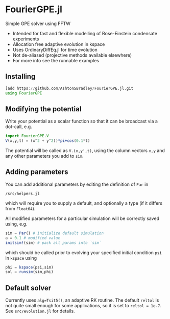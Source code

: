 # FourierGPE.jl
Simple GPE solver using FFTW

- Intended for fast and flexible modelling of Bose-Einstein condensate experiments
- Allocation free adaptive evolution in kspace
- Uses OrdinaryDiffEq.jl for time evolution
- Not de-aliased (projective methods available elsewhere)
- For more info see the runnable examples 

## Installing

```julia
]add https://github.com/AshtonSBradley/FourierGPE.jl.git
using FourierGPE
```

## Modifying the potential
Write your potential as a scalar function so that it can be broadcast via a dot-call, e.g.

```julia
import FourierGPE.V
V(x,y,t) = (x^2 + y^2))*pi+cos(0.1*t)
```

The potential will be called as `V.(x,y',t)`, using the column vectors `x,y` and any other parameters you add to `sim`.

## Adding parameters
You can add additional parameters by editing the definition of `Par` in 

`/src/helpers.jl` 

which will require you to supply a default, and optionally a type (if it differs from `Float64`).

All modified parameters for a particular simulation will be correctly saved using, e.g. 

```julia
sim = Par() # initialize default simulation
a = 0.1 # modified value 
initsim!(sim) # pack all params into `sim` 
```
which should be called prior to evolving your specified initial condition `psi` in `kspace` using

```julia
phi = kspace(psi,sim)
sol = runsim(sim,phi)
```

## Default solver
Currently uses `alg=Tsit5()`, an adaptive RK routine. The default `reltol` is not quite small enough for some applications, so it is set to `reltol = 1e-7`. See `src/evolution.jl` for details.
